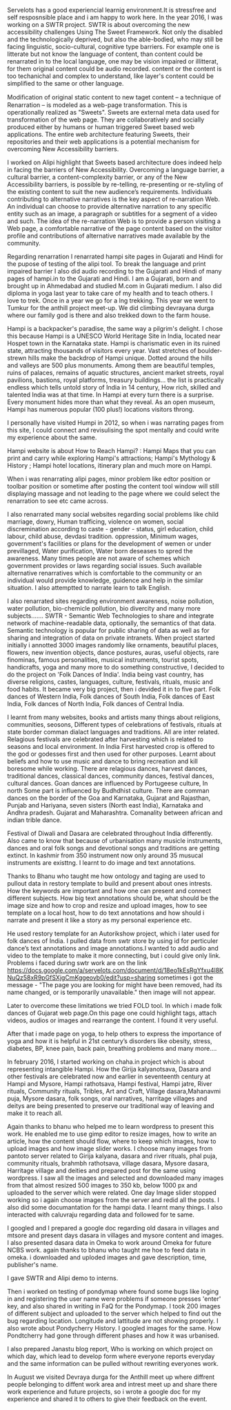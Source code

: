 Servelots has a good experiencial learnig environment.It is stressfree and self resposnsible place and i am happy to work here. 
In the year 2016, I was working on a SWTR project. SWTR is about overcoming the new accessibility challenges Using The Sweet Framework.  Not only the disabled and the technologically deprived, but also the able-bodied, who may still be facing linguistic, socio-cultural, cognitive type barriers. For example one is litterate but not know the language of content, than content could be renarrated in  to the local language,  one may be vision impaired or illitterat, for them original content could be audio recorded. content or the content is too techanichal and complex to understand, like layer's content could be simplified to the same or other language. 

Modiﬁcation of original static content to new taget content – a technique of Renarration – is modeled as a web-page transformation. This is operationally realized as "Sweets". Sweets are external meta data used for transformation of the web page. They are collaboratively and socially produced either by humans or human triggered Sweet based web applications. The entire web architecture featuring Sweets, their repositories and their web applications is a potential mechanism for overcoming New Accessibility barriers.

I worked on Alipi highlight that Sweets based architecture does indeed help in facing the barriers of New Accessibility. Overcoming a language barrier, a cultural barrier, a content-complexity barrier, or any of the New Accessibility barriers, is possible by re-telling, re-presenting or re-styling of the existing content to suit the new audience’s requirements. Individuals contributing to alternative narratives is the key aspect of re-narration Web. An individual can choose to provide alternative narration to any specific entity such as an image, a paragraph or subtitles for a segment of a video and such. The idea of the re-narration Web is to provide a person visiting a Web page, a comfortable narrative of the page content based on the visitor profile and contributions of alternative narratives made available by the community.

Regarding renarration I renarrated hampi site pages in Gujarati and Hindi for the pupose of testing of the alipi tool. To break the language and print impaired barrier I also did audio recording to the Gujarati and Hindi of many pages of hampi.in to the Gujarati and Hindi. I am a Gujarati, born and brought up in Ahmedabad and studied M.com in Gujarati medium. I also did diploma in yoga last year to take care of my health and to teach others. I love to trek. Once in a year we go for a lng trekking. This year we went to Tumkur for the anthill project meet-up. We did climbing devrayana durga where our family god is there and also trekked down to the farm house. 

Hampi is a backpacker's paradise, the same way a pilgrim's delight. I chose this because Hampi is a UNESCO World Heritage Site in India, located near Hospet town in the Karnataka state. Hampi is charismatic even in its ruined state, attracting thousands of visitors every year. Vast stretches of boulder-strewn hills make the backdrop of Hampi unique. Dotted around the hills and valleys are 500 plus monuments. Among them are beautiful temples, ruins of palaces, remains of aquatic structures, ancient market streets, royal pavilions, bastions, royal platforms, treasury buildings... the list is practically endless which tells untold story of India in 14 century, How rich, skilled and talented India was at that time. In Hampi at every turn there is a surprise. Every monument hides more than what they reveal. As an open museum, Hampi has numerous popular (100 plus!) locations visitors throng. 

I personally have visited Humpi in 2012, so when i was narrating pages from this site, I could connect and revisulising the spot mentally and could write my experience about the same.

Hampi website is about How to Reach Hampi? :  Hampi Maps that you can print and carry while exploring Hampi's attractions; Hampi's Mythology & History ; Hampi hotel locations, itinerary plan and much more on Hampi.

When i was renarrating alipi pages, minor problem like edtor position or toolbar position or sometime after posting the content tool window will still displaying massage and not leading to the page where we could select the renarration to see etc came across.

I also renarrated many social websites regarding social problems like child marriage, dowry, Human trafficing, violence on women, social discremination according to caste - gender - status, girl education, child labour, child abuse, devdasi tradition. oppression, Minimum wages,  government's facilities or plans for the development of wemen or under previllaged, Water purification, Water born deseases to spred the awareness. Many times people are not aware of schemes which government provides or laws regarding social issues. Such available alternative renarratives which is comfortable to the community or an individual would provide knowledge, guidence and help in the similar situation. I also attemptted to narrate learn to talk English.

I also renarrated sites regarding environment awareness, noise pollution, water pollution, bio-chemicle pollution, bio divercity and many more subjects.......
SWTR - Semantic Web Technologies to share and integrate network of machine-readable data,  optionally, the semantics of that data. Semantic technology is popular for public sharing of data as well as for sharing and integration of data on private intranets. When project started initially i annotted 3000 images randomly like ornaments, beautiful places, flowers, new invention objects, dance postures, auras, useful objects, rare finominas, famous personalities, musical instruments, tourist spots, handicrafts, yoga and many more to do something constructive, I decided to do the project on 'Folk Dances of India'. India being vast country, has diverse religions, castes, languages, culture, festivals, rituals, music and food habits. It became very big project, then i devided it in to five part. Folk dances of Western India, Folk dances of South India, Folk dances of East India, Folk dances of North India, Folk dances of Central India.
 
I learnt from many websites, books and artists many things about religions, communities, seosons, Different types of celebrations of festivals, rituals at state border comman dialact languages and traditions. All are inter related. Relagious festivals are celebrated after harvesting which is related to seasons and local environment. In India First harvested crop is offered to the god or godesses first and then used for other purposes. Learnt about beliefs and how to use music and dance to bring recreation and kill boresome while working. There are relagious dances, harvest dances, traditional dances, classical dances, community dances, festival dances, cultural dances. Goan dances are influenced by Portugeese culture, In north Some part is influenced by Budhdhist culture. There are comman dances on the border of the Goa and Karnataka, Gujarat and Rajasthan, Punjab and Hariyana, seven sisters (North east India), Karnataka and Andhra pradesh. Gujarat and Maharashtra. Comanality between african and indian trible dance.

Festival of Diwali and Dasara are celebrated throughout India differently. Also came to know that because of urbanisation many musicle instruments, dances and oral folk songs and devotional songs and traditions are getting extinct. In kashmir from 350 instrument now only around 35 musucal instruments are existtng.
I learnt to do image and text annotations.  

Thanks to Bhanu who taught me how ontology and taging are used to pullout data in restory template to build and present about ones intrests. How the keywords are important and how one can present and connect different subjects. How big text annotations should be, what should be the image size and how to crop and resize and upload images,  how to see template on a local host, how to do text annotations and how should i narrate and present it like a story as my personal experience etc. 

He used restory template for an Autorikshow project, which i later used for folk dances of India. I pulled data from swtr store by using id for perticuler dance’s text annotations and image annotations.I wanted to add audio and video to the template to make it more connecting, but i could give only link. Problems i faced during swtr work are on the link https://docs.google.com/a/servelots.com/document/d/18eo1kEsRgYfxu4l8KNuQz58xR9pGfSXjgCmKggeovb0/edit?usp=sharing
sometimes i got the message - "The page you are looking for might have been removed, had its name changed, or is temporarily unavailable." then image will not appear.


Later to overcome these limitations we tried FOLD tool. In which i made folk dances of Gujarat web page.On this page one could highlight tags, attach videos, audios or images and rearrange the content. I found it very useful.
 
After that i made page on yoga, to help others to express the importance of yoga and how it is helpful in 21st century’s disorders like obesity, stress, diabetes, BP, knee pain, back pain, breathing problems and many more....

In february 2016, I started working on chaha.in project which is about representing intangible Hampi.
How the Girija kalyanotsava, Dasara and other festivals are celebrated now and earlier in seventeenth century at Hampi and Mysore, Hampi rathotsava, Hampi festival, Hampi jatre, River rituals, Community rituals, Tribles, Art and Craft, Village dasara,Mahanavmi puja, Mysore dasara, folk songs, oral narratives, harritage villages and deitys are being presented to preserve our traditional way of leaving and make it to reach all.  

Again thanks to bhanu who helped me to learn wordpress to present this work. He enabled me to use gimp editor to resize images, how to write an article, how the content should flow, where to keep which images, how to upload images and how image slider works. I choose many images from pantoto server related to Girija kalyana, dasara and river rituals, phal puja, community rituals, brahmbh rathotsava, village dasara, Mysore dasara, Harritage village and deities and prepared post for the same using wordpress. I saw all the images and selected and downloaded many images from that almost resized 500 images to 350 kb, below 1000 px and uploaded to the server which were related. One day Image slider stopped working so i again choose images from the server and redid all the posts. I also did some documantation for the hampi data. I learnt many things. I also interacted with caluvraju regarding data and followed for te same. 

I googled and I prepared a google doc regarding old dasara in villages and mtsore and present days dasara in villages and mysore content and images. 
I also presented dasara data in Omeka to work around Omeka for future NCBS work. again thanks to bhanu who taught me hoe to feed data in omeka. i downloaded and uploded images and gave description, time, publisher's name. 

I gave SWTR and Alipi demo to interns.

Then i worked on testing of pondymap where found some bugs like loging in and registering the user name were problems if someone presses 'enter' key, and also shared in writing in FaQ for the Pondymap. I took 200 images of different subject and uploaded to the server which helped to find out the bug regarding location. Longitude and lattitude are not showing properly. I also wrote about Pondycherry History. I googled images for the same. How Pondtcherry had gone through different phases and how it was urbanised.  

I also prepared Janastu blog report, Who is working on which project on which day, which lead to develop form where everyone reports everyday and the same information can be pulled without rewriting everyones work.

In August we visited Devraya durga for the Anthill meet up where diffrent people belonging to diffent work area and intrest meet up and share there work experience and future projects, so i wrote a google doc for my experience and shared it to others to give their feedback on the event.

 


































